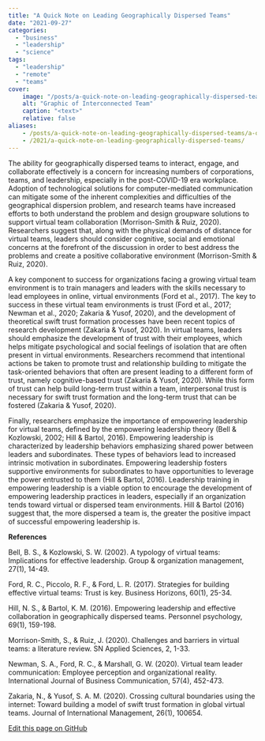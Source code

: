 ```yaml
---
title: "A Quick Note on Leading Geographically Dispersed Teams"
date: "2021-09-27"
categories:
  - "business"
  - "leadership"
  - "science"
tags:
  - "leadership"
  - "remote"
  - "teams"
cover:
    image: "/posts/a-quick-note-on-leading-geographically-dispersed-teams/header_a-quick-note-on-leading-geographically-dispersed-teams.jpg"
    alt: "Graphic of Interconnected Team"
    caption: "<text>"
    relative: false
aliases:
    - /posts/a-quick-note-on-leading-geographically-dispersed-teams/a-quick-note-on-leading-geographically-dispersed-teams/
    - /2021/a-quick-note-on-leading-geographically-dispersed-teams/
---
```


The ability for geographically dispersed teams to interact, engage, and collaborate effectively is a concern for increasing numbers of corporations, teams, and leadership, especially in the post-COVID-19 era workplace. Adoption of technological solutions for computer-mediated communication can mitigate some of the inherent complexities and difficulties of the geographical dispersion problem, and research teams have increased efforts to both understand the problem and design groupware solutions to support virtual team collaboration (Morrison-Smith & Ruiz, 2020). Researchers suggest that, along with the physical demands of distance for virtual teams, leaders should consider cognitive, social and emotional concerns at the forefront of the discussion in order to best address the problems and create a positive collaborative environment (Morrison-Smith & Ruiz, 2020).

A key component to success for organizations facing a growing virtual team environment is to train managers and leaders with the skills necessary to lead employees in online, virtual environments (Ford et al., 2017). The key to success in these virtual team environments is trust (Ford et al., 2017; Newman et al., 2020; Zakaria & Yusof, 2020), and the development of theoretical swift trust formation processes have been recent topics of research development (Zakaria & Yusof, 2020). In virtual teams, leaders should emphasize the development of trust with their employees, which helps mitigate psychological and social feelings of isolation that are often present in virtual environments. Researchers recommend that intentional actions be taken to promote trust and relationship building to mitigate the task-oriented behaviors that often are present leading to a different form of trust, namely cognitive-based trust (Zakaria & Yusof, 2020). While this form of trust can help build long-term trust within a team, interpersonal trust is necessary for swift trust formation and the long-term trust that can be fostered (Zakaria & Yusof, 2020).

Finally, researchers emphasize the importance of empowering leadership for virtual teams, defined by the empowering leadership theory (Bell & Kozlowski, 2002; Hill & Bartol, 2016). Empowering leadership is characterized by leadership behaviors emphasizing shared power between leaders and subordinates. These types of behaviors lead to increased intrinsic motivation in subordinates. Empowering leadership fosters supportive environments for subordinates to have opportunities to leverage the power entrusted to them (Hill & Bartol, 2016). Leadership training in empowering leadership is a viable option to encourage the development of empowering leadership practices in leaders, especially if an organization tends toward virtual or dispersed team environments. Hill & Bartol (2016) suggest that, the more dispersed a team is, the greater the positive impact of successful empowering leadership is.

**References**

Bell, B. S., & Kozlowski, S. W. (2002). A typology of virtual teams: Implications for effective leadership. Group & organization management, 27(1), 14-49.

Ford, R. C., Piccolo, R. F., & Ford, L. R. (2017). Strategies for building effective virtual teams: Trust is key. Business Horizons, 60(1), 25-34.

Hill, N. S., & Bartol, K. M. (2016). Empowering leadership and effective collaboration in geographically dispersed teams. Personnel psychology, 69(1), 159-198.

Morrison-Smith, S., & Ruiz, J. (2020). Challenges and barriers in virtual teams: a literature review. SN Applied Sciences, 2, 1-33.

Newman, S. A., Ford, R. C., & Marshall, G. W. (2020). Virtual team leader communication: Employee perception and organizational reality. International Journal of Business Communication, 57(4), 452-473.

Zakaria, N., & Yusof, S. A. M. (2020). Crossing cultural boundaries using the internet: Toward building a model of swift trust formation in global virtual teams. Journal of International Management, 26(1), 100654.


<a href='{{ . }}{{ $.Scratch.Get "FilePath" }}' class="btn">Edit this page on GitHub</a>
